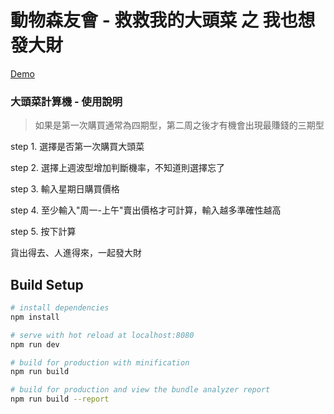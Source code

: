 # 動物森友會 - 救救我的大頭菜 之 我也想發大財

[Demo](https://5ock.github.io/Oikura/)

### 大頭菜計算機 - 使用說明
> 如果是第一次購買通常為四期型，第二周之後才有機會出現最賺錢的三期型
 
step 1. 選擇是否第一次購買大頭菜
 
step 2. 選擇上週波型增加判斷機率，不知道則選擇忘了
 
step 3. 輸入星期日購買價格
 
step 4. 至少輸入"周一-上午"賣出價格才可計算，輸入越多準確性越高

step 5. 按下計算
 
貨出得去、人進得來，一起發大財

## Build Setup

``` bash
# install dependencies
npm install

# serve with hot reload at localhost:8080
npm run dev

# build for production with minification
npm run build

# build for production and view the bundle analyzer report
npm run build --report
```
